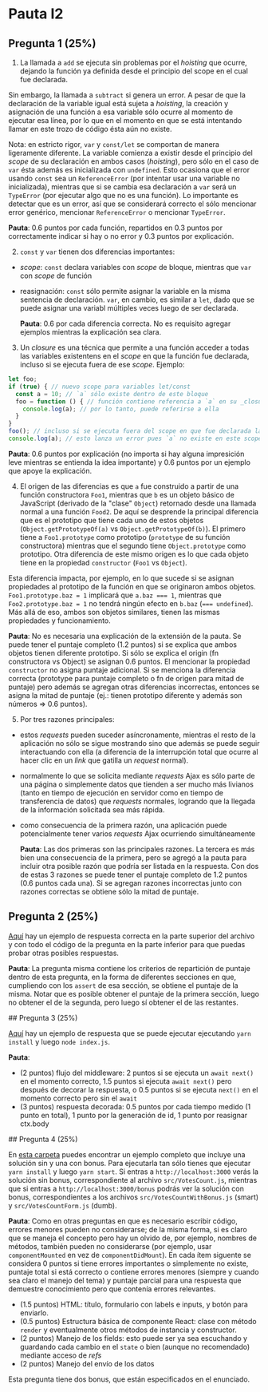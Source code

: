 # Pauta I2

## Pregunta 1 (25%)

1. La llamada a `add` se ejecuta sin problemas por el _hoisting_ que ocurre, dejando la función ya definida desde el principio del scope en el cual fue declarada.

Sin embargo, la llamada a `subtract` si genera un error. A pesar de que la declaración de la variable igual está sujeta a _hoisting_, la creación y asignación de una función a esa variable sólo ocurre al momento de ejecutar esa línea, por lo que en el momento en que se está intentando llamar en este trozo de código ésta aún no existe.

Nota: en estricto rigor, `var` y `const/let` se comportan de manera ligeramente diferente. La variable comienza a existir desde el principio del _scope_ de su declaración en ambos casos (_hoisting_), pero sólo en el caso de `var` ésta además es inicializada con `undefined`. Esto ocasiona que el error usando `const` sea un `ReferenceError` (por intentar usar una variable no inicializada), mientras que si se cambia esa declaración a `var` será un `TypeError` (por ejecutar algo que no es una función). Lo importante es detectar que es un error, así que se considerará correcto el sólo mencionar error genérico, mencionar `ReferenceError` o mencionar `TypeError`.

  **Pauta**: 0.6 puntos por cada función, repartidos en 0.3 puntos por correctamente indicar si hay o no error y 0.3 puntos por explicación.
  
2. `const` y `var` tienen dos diferencias importantes:

- _scope_: `const` declara variables con _scope_ de bloque, mientras que `var` con _scope_ de función
- reasignación: `const` sólo permite asignar la variable en la misma sentencia de declaración. `var`, en cambio, es similar a `let`, dado que se puede asignar una variabl múltiples veces luego de ser declarada.

  **Pauta**: 0.6 por cada diferencia correcta. No es requisito agregar ejemplos mientras la explicación sea clara.
  
3. Un _closure_ es una técnica que permite a una función acceder a todas las variables existentens en el _scope_ en que la función fue declarada, incluso si se ejecuta fuera de ese _scope_. Ejemplo:

```js
let foo;
if (true) { // nuevo scope para variables let/const
  const a = 10; // `a` sólo existe dentro de este bloque
  foo = function () { // función contiene referencia a `a` en su _closure_
    console.log(a); // por lo tanto, puede referirse a ella
  }
}
foo(); // incluso si se ejecuta fuera del scope en que fue declarada la función
console.log(a); // esto lanza un error pues `a` no existe en este scope.
```
  
  **Pauta**: 0.6 puntos por explicación (no importa si hay alguna impresición leve mientras se entienda la idea importante) y 0.6 puntos por un ejemplo que apoye la explicación.
  
4. El origen de las diferencias es que `a` fue construido a partir de una función constructora `Foo1`, mientras que `b` es un objeto básico de JavaScript (derivado de la "clase" `Object`) retornado desde una llamada normal a una función `Food2`. De aquí se desprende la principal diferencia que es el prototipo que tiene cada uno de estos objetos (`Object.getPrototypeOf(a)` vs `Object.getPrototypeOf(b)`). El primero tiene a `Foo1.prototype` como prototipo (`prototype` de su función constructora) mientras que el segundo tiene `Object.prototype` como prototipo. Otra diferencia de este mismo origen es lo que cada objeto tiene en la propiedad `constructor` (`Foo1` vs `Object`).

Esta diferencia impacta, por ejemplo, en lo que sucede si se asignan propiedades al prototipo de la función en que se originaron ambos objetos. `Foo1.prototype.baz = 1` implicará que `a.baz === 1`, mientras que `Foo2.prototype.baz = 1` no tendrá ningún efecto en `b.baz` (`=== undefined`). Más allá de eso, ambos son objetos similares, tienen las mismas propiedades y funcionamiento.
  
  **Pauta**: No es necesaria una explicación de la extensión de la pauta. Se puede tener el puntaje completo (1.2 puntos) si se explica que ambos objetos tienen diferente prototipo. Si sólo se explica el origin (fn constructora vs Object) se asignan 0.6 puntos. El mencionar la propiedad `constructor` no asigna puntaje adicional. Si se menciona la diferencia correcta (prototype para puntaje completo o fn de origen para mitad de puntaje) pero además se agregan otras diferencias incorrectas, entonces se asigna la mitad de puntaje (ej.: tienen prototipo diferente y además son números => 0.6 puntos).
  
5. Por tres razones principales:
- estos _requests_ pueden suceder asíncronamente, mientras el resto de la aplicación no sólo se sigue mostrando sino que además se puede seguir interactuando con ella (a diferencia de la interrupción total que ocurre al hacer clic en un _link_ que gatilla un _request_ normal).
- normalmente lo que se solicita mediante _requests_ Ajax es sólo parte de una página o simplemente datos que tienden a ser mucho más livianos (tanto en tiempo de ejecución en servidor como en tiempo de transferencia de datos) que _requests_ normales, logrando que la llegada de la información solicitada sea más rápida.
- como consecuencia de la primera razón, una aplicación puede potencialmente tener varios _requests_ Ajax ocurriendo simultáneamente
  
  **Pauta**: Las dos primeras son las principales razones. La tercera es más bien una consecuencia de la primera, pero se agregó a la pauta para incluir otra posible razón que podría ser listada en la respuesta. Con dos de estas 3 razones se puede tener el puntaje completo de 1.2 puntos (0.6 puntos cada una). Si se agregan razones incorrectas junto con razones correctas se obtiene sólo la mitad de puntaje.
  
## Pregunta 2 (25%)

[Aquí](./code/pregunta2/index.js) hay un ejemplo de respuesta correcta en la parte superior del archivo y con todo el código de la pregunta en la parte inferior para que puedas probar otras posibles respuestas.

  **Pauta**: La pregunta misma contiene los criterios de repartición de puntaje dentro de esta pregunta, en la forma de diferentes secciones en que, cumpliendo con los `assert` de esa sección, se obtiene el puntaje de la misma. Notar que es posible obtener el puntaje de la primera sección, luego no obtener el de la segunda, pero luego sí obtener el de las restantes.

## Pregunta 3 (25%)

[Aquí](./code/pregunta3/index.js) hay un ejemplo de respuesta que se puede ejecutar ejecutando `yarn install` y luego `node index.js`.

  **Pauta**:
  - (2 puntos) flujo del middleware: 2 puntos si se ejecuta un `await next()` en el momento correcto, 1.5 puntos si ejecuta `await next()` pero después de decorar la respuesta, o 0.5 puntos si se ejecuta `next()` en el momento correcto pero sin el `await`
  - (3 puntos) respuesta decorada: 0.5 puntos por cada tiempo medido (1 punto en total), 1 punto por la generación de id, 1 punto por reasignar ctx.body

## Pregunta 4 (25%)

  En [esta carpeta](./code/pregunta4/votes-count) puedes encontrar un ejemplo completo que incluye una solución sin y una con bonus. Para ejecutarla tan sólo tienes que ejecutar `yarn install` y luego `yarn start`. Si entras a `http://localhost:3000` verás la solución sin bonus, correspondiente al archivo `src/VotesCount.js`, mientras que si entras a `http://localhost:3000/bonus` podrás ver la solución con bonus, correspondientes a los archivos `src/VotesCountWithBonus.js` (smart) y `src/VotesCountForm.js` (dumb).
  
  **Pauta**: Como en otras preguntas en que es necesario escribir código, errores menores pueden no considerarse; de la misma forma, si es claro que se maneja el concepto pero hay un olvido de, por ejemplo, nombres de métodos, también pueden no considerarse (por ejemplo, usar `componentMounted` en vez de `componentDidMount`). En cada ítem siguente se considera 0 puntos si tiene errores importantes o simplemente no existe, puntaje total si está correcto o contiene errores menores (siempre y cuando sea claro el manejo del tema) y puntaje parcial para una respuesta que demuestre conocimiento pero que contenía errores relevantes.
  - (1.5 puntos) HTML: título, formulario con labels e inputs, y botón para enviarlo.
  - (0.5 puntos) Estructura básica de componente React: clase con método `render` y eventualmente otros métodos de instancia y constructor.
  - (2 puntos) Manejo de los fields: esto puede ser ya sea escuchando y guardando cada cambio en el `state` o bien (aunque no recomendado) mediante acceso de _refs_
  - (2 puntos) Manejo del envío de los datos
  
  Esta pregunta tiene dos bonus, que están especificados en el enunciado.